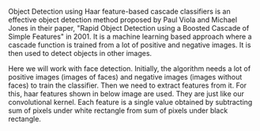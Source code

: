 Object Detection using Haar feature-based cascade classifiers is an effective object detection method proposed by Paul Viola and Michael 
Jones in their paper, "Rapid Object Detection using a Boosted Cascade of Simple Features" in 2001. It is a machine learning based approach 
where a cascade function is trained from a lot of positive and negative images. It is then used to detect objects in other images.

Here we will work with face detection. Initially, the algorithm needs a lot of positive images (images of faces) and negative images 
(images without faces) to train the classifier. Then we need to extract features from it. For this, haar features shown in below image 
are used. They are just like our convolutional kernel. Each feature is a single value obtained by subtracting sum of pixels under white 
rectangle from sum of pixels under black rectangle.

